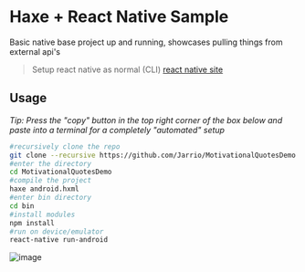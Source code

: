 # Haxe + React Native Sample

Basic native base project up and running, showcases pulling things from external api's 

> Setup react native as normal (CLI) [react native site](https://reactnative.dev/docs/environment-setup)

## Usage
*Tip: Press the "copy" button in the top right corner of the box below and paste into a terminal for a completely "automated" setup*
```bash
#recursively clone the repo
git clone --recursive https://github.com/Jarrio/MotivationalQuotesDemo
#enter the directory
cd MotivationalQuotesDemo
#compile the project
haxe android.hxml
#enter bin directory
cd bin
#install modules
npm install
#run on device/emulator
react-native run-android
```

![image](https://user-images.githubusercontent.com/748557/126830150-5834948f-fce1-4044-bd6e-4296205b8fa3.png)
